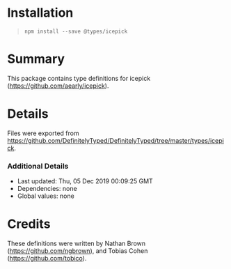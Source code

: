 # Installation
> `npm install --save @types/icepick`

# Summary
This package contains type definitions for icepick (https://github.com/aearly/icepick).

# Details
Files were exported from https://github.com/DefinitelyTyped/DefinitelyTyped/tree/master/types/icepick.

### Additional Details
 * Last updated: Thu, 05 Dec 2019 00:09:25 GMT
 * Dependencies: none
 * Global values: none

# Credits
These definitions were written by Nathan Brown (https://github.com/ngbrown), and Tobias Cohen (https://github.com/tobico).
